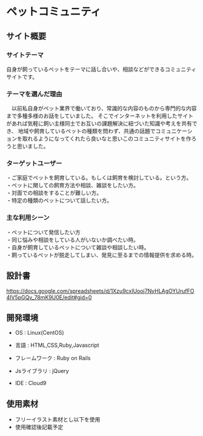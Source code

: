 # ペットコミュニティ

## サイト概要

### サイトテーマ
自身が飼っているペットをテーマに話し合いや、相談などができるコミュニティサイトです。

### テーマを選んだ理由
　以前私自身がペット業界で働いており、常識的な内容のものから専門的な内容まで多種多様のお話をしていました。
そこでインターネットを利用したサイトがあれば気軽に飼い主様同士でお互いの課題解決に紐づいた知識や考えを共有でき、
地域や飼育しているペットの種類を問わず、共通の話題でコミュニケーションを取れるようになってくれたら良いなと思いこのコミュニティサイトを作ろうと思いました。

### ターゲットユーザー
・ご家庭でペットを飼育している。もしくは飼育を検討している。という方。</br>
・ペットに関しての飼育方法や相談、雑談をしたい方。</br>
・対面での相談をすることが難しい方。</br>
・特定の種類のペットについて話したい方。

### 主な利用シーン
・ペットについて発信したい方</br>
・同じ悩みや相談をしている人がいないか調べたい時。</br>
・自身が飼育しているペットについて雑談や相談したい時。</br>
・飼っているペットが脱走してしまい、発見に至るまでの情報提供を求める時。

## 設計書
  https://docs.google.com/spreadsheets/d/1Xzu9cxIUooj7NyHLAgOYUrufFO4IV5pGQv_78mK9U0E/edit#gid=0

## 開発環境
* OS : Linux(CentOS)

* 言語 : HTML,CSS,Ruby,Javascript

* フレームワーク : Ruby on Rails

* Jsライブラリ : jQuery

* IDE : Cloud9

## 使用素材
* フリーイラスト素材とし以下を使用
* 使用確認後記載予定